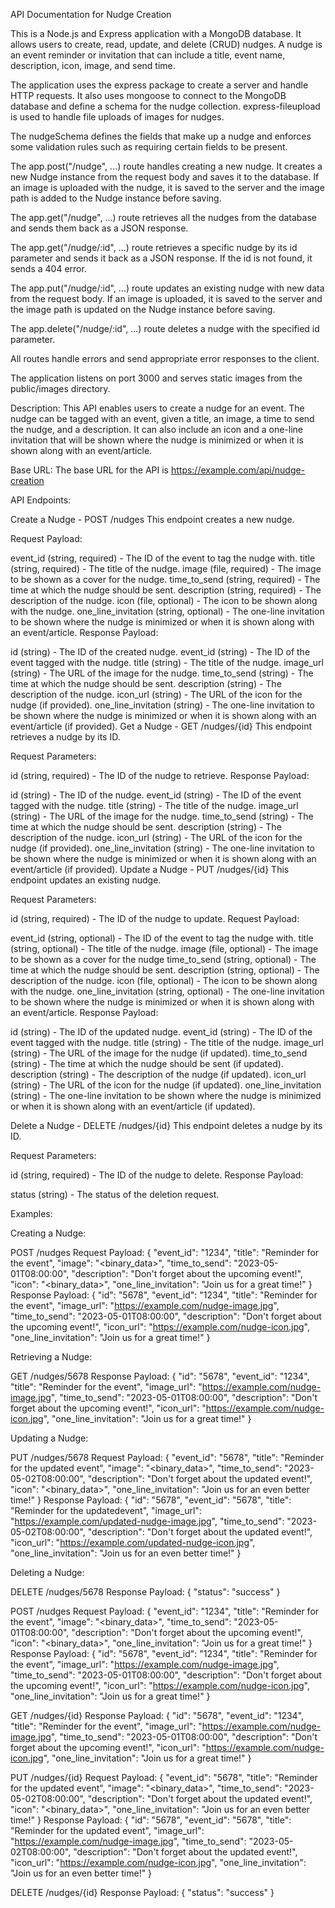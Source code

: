 API Documentation for Nudge Creation



This is a Node.js and Express application with a MongoDB database. It allows users to create, read, update, and delete (CRUD) nudges. A nudge is an event reminder or invitation that can include a title, event name, description, icon, image, and send time.

The application uses the express package to create a server and handle HTTP requests. It also uses mongoose to connect to the MongoDB database and define a schema for the nudge collection. express-fileupload is used to handle file uploads of images for nudges.

The nudgeSchema defines the fields that make up a nudge and enforces some validation rules such as requiring certain fields to be present.

The app.post("/nudge", ...) route handles creating a new nudge. It creates a new Nudge instance from the request body and saves it to the database. If an image is uploaded with the nudge, it is saved to the server and the image path is added to the Nudge instance before saving.

The app.get("/nudge", ...) route retrieves all the nudges from the database and sends them back as a JSON response.

The app.get("/nudge/:id", ...) route retrieves a specific nudge by its id parameter and sends it back as a JSON response. If the id is not found, it sends a 404 error.

The app.put("/nudge/:id", ...) route updates an existing nudge with new data from the request body. If an image is uploaded, it is saved to the server and the image path is updated on the Nudge instance before saving.

The app.delete("/nudge/:id", ...) route deletes a nudge with the specified id parameter.

All routes handle errors and send appropriate error responses to the client.

The application listens on port 3000 and serves static images from the public/images directory.

Description:
This API enables users to create a nudge for an event. The nudge can be tagged with an event, given a title, an image, a time to send the nudge, and a description. It can also include an icon and a one-line invitation that will be shown where the nudge is minimized or when it is shown along with an event/article.

Base URL:
The base URL for the API is https://example.com/api/nudge-creation

API Endpoints:

Create a Nudge - POST /nudges
This endpoint creates a new nudge.

Request Payload:

event_id (string, required) - The ID of the event to tag the nudge with.
title (string, required) - The title of the nudge.
image (file, required) - The image to be shown as a cover for the nudge.
time_to_send (string, required) - The time at which the nudge should be sent.
description (string, required) - The description of the nudge.
icon (file, optional) - The icon to be shown along with the nudge.
one_line_invitation (string, optional) - The one-line invitation to be shown where the nudge is minimized or when it is shown along with an event/article.
Response Payload:

id (string) - The ID of the created nudge.
event_id (string) - The ID of the event tagged with the nudge.
title (string) - The title of the nudge.
image_url (string) - The URL of the image for the nudge.
time_to_send (string) - The time at which the nudge should be sent.
description (string) - The description of the nudge.
icon_url (string) - The URL of the icon for the nudge (if provided).
one_line_invitation (string) - The one-line invitation to be shown where the nudge is minimized or when it is shown along with an event/article (if provided).
Get a Nudge - GET /nudges/{id}
This endpoint retrieves a nudge by its ID.

Request Parameters:

id (string, required) - The ID of the nudge to retrieve.
Response Payload:

id (string) - The ID of the nudge.
event_id (string) - The ID of the event tagged with the nudge.
title (string) - The title of the nudge.
image_url (string) - The URL of the image for the nudge.
time_to_send (string) - The time at which the nudge should be sent.
description (string) - The description of the nudge.
icon_url (string) - The URL of the icon for the nudge (if provided).
one_line_invitation (string) - The one-line invitation to be shown where the nudge is minimized or when it is shown along with an event/article (if provided).
Update a Nudge - PUT /nudges/{id}
This endpoint updates an existing nudge.

Request Parameters:

id (string, required) - The ID of the nudge to update.
Request Payload:

event_id (string, optional) - The ID of the event to tag the nudge with.
title (string, optional) - The title of the nudge.
image (file, optional) - The image to be shown as a cover for the nudge
time_to_send (string, optional) - The time at which the nudge should be sent.
description (string, optional) - The description of the nudge.
icon (file, optional) - The icon to be shown along with the nudge.
one_line_invitation (string, optional) - The one-line invitation to be shown where the nudge is minimized or when it is shown along with an event/article.
Response Payload:

id (string) - The ID of the updated nudge.
event_id (string) - The ID of the event tagged with the nudge.
title (string) - The title of the nudge.
image_url (string) - The URL of the image for the nudge (if updated).
time_to_send (string) - The time at which the nudge should be sent (if updated).
description (string) - The description of the nudge (if updated).
icon_url (string) - The URL of the icon for the nudge (if updated).
one_line_invitation (string) - The one-line invitation to be shown where the nudge is minimized or when it is shown along with an event/article (if updated).

Delete a Nudge - DELETE /nudges/{id}
This endpoint deletes a nudge by its ID.

Request Parameters:

id (string, required) - The ID of the nudge to delete.
Response Payload:

status (string) - The status of the deletion request.

Examples:

Creating a Nudge:

POST /nudges
Request Payload:
{
"event_id": "1234",
"title": "Reminder for the event",
"image": "<binary_data>",
"time_to_send": "2023-05-01T08:00:00",
"description": "Don't forget about the upcoming event!",
"icon": "<binary_data>",
"one_line_invitation": "Join us for a great time!"
}
Response Payload:
{
"id": "5678",
"event_id": "1234",
"title": "Reminder for the event",
"image_url": "https://example.com/nudge-image.jpg",
"time_to_send": "2023-05-01T08:00:00",
"description": "Don't forget about the upcoming event!",
"icon_url": "https://example.com/nudge-icon.jpg",
"one_line_invitation": "Join us for a great time!"
}

Retrieving a Nudge:

GET /nudges/5678
Response Payload:
{
"id": "5678",
"event_id": "1234",
"title": "Reminder for the event",
"image_url": "https://example.com/nudge-image.jpg",
"time_to_send": "2023-05-01T08:00:00",
"description": "Don't forget about the upcoming event!",
"icon_url": "https://example.com/nudge-icon.jpg",
"one_line_invitation": "Join us for a great time!"
}

Updating a Nudge:

PUT /nudges/5678
Request Payload:
{
"event_id": "5678",
"title": "Reminder for the updated event",
"image": "<binary_data>",
"time_to_send": "2023-05-02T08:00:00",
"description": "Don't forget about the updated event!",
"icon": "<binary_data>",
"one_line_invitation": "Join us for an even better time!"
}
Response Payload:
{
"id": "5678",
"event_id": "5678",
"title": "Reminder for the updatedevent",
"image_url": "https://example.com/updated-nudge-image.jpg",
"time_to_send": "2023-05-02T08:00:00",
"description": "Don't forget about the updated event!",
"icon_url": "https://example.com/updated-nudge-icon.jpg",
"one_line_invitation": "Join us for an even better time!"
}

Deleting a Nudge:

DELETE /nudges/5678
Response Payload:
{
"status": "success"
}







POST /nudges
Request Payload:
{
    "event_id": "1234",
    "title": "Reminder for the event",
    "image": "<binary_data>",
    "time_to_send": "2023-05-01T08:00:00",
    "description": "Don't forget about the upcoming event!",
    "icon": "<binary_data>",
    "one_line_invitation": "Join us for a great time!"
}
Response Payload:
{
    "id": "5678",
    "event_id": "1234",
    "title": "Reminder for the event",
    "image_url": "https://example.com/nudge-image.jpg",
    "time_to_send": "2023-05-01T08:00:00",
    "description": "Don't forget about the upcoming event!",
    "icon_url": "https://example.com/nudge-icon.jpg",
    "one_line_invitation": "Join us for a great time!"
}





GET /nudges/{id}
Response Payload:
{
    "id": "5678",
    "event_id": "1234",
    "title": "Reminder for the event",
    "image_url": "https://example.com/nudge-image.jpg",
    "time_to_send": "2023-05-01T08:00:00",
    "description": "Don't forget about the upcoming event!",
    "icon_url": "https://example.com/nudge-icon.jpg",
    "one_line_invitation": "Join us for a great time!"
}







PUT /nudges/{id}
Request Payload:
{
    "event_id": "5678",
    "title": "Reminder for the updated event",
    "image": "<binary_data>",
    "time_to_send": "2023-05-02T08:00:00",
    "description": "Don't forget about the updated event!",
    "icon": "<binary_data>",
    "one_line_invitation": "Join us for an even better time!"
}
Response Payload:
{
    "id": "5678",
    "event_id": "5678",
    "title": "Reminder for the updated event",
    "image_url": "https://example.com/nudge-image.jpg",
    "time_to_send": "2023-05-02T08:00:00",
    "description": "Don't forget about the updated event!",
    "icon_url": "https://example.com/nudge-icon.jpg",
    "one_line_invitation": "Join us for an even better time!"
}






DELETE /nudges/{id}
Response Payload:
{
    "status": "success"
}
